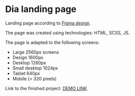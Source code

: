 # Dia landing page
Landing page according to [Figma design](https://www.figma.com/file/7qwsWggv9BAxMi2VPhBuPr/Air-(formerly-Dia)?node-id=9138%3A35).

The page was created using technologies: HTML, SCSS, JS.

The page is adapted to the following screens:
- Large 2560px screens
- Design 1600px
- Desktop 1280px
- Small desktop 1024px
- Tablet 640px
- Mobile (> 320 pixels)

Link to the finished project:
[DEMO LINK](https://RomanOstrous.github.io/layout_dia/).
